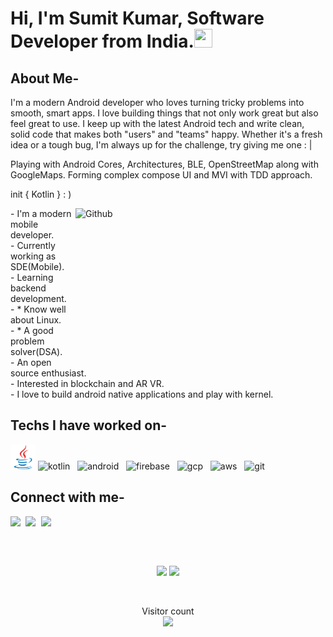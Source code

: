 # Hi, I'm Sumit Kumar, Software Developer from India.<img src="https://github.com/TheDudeThatCode/TheDudeThatCode/blob/master/Assets/Hi.gif" width="29px" height="30px">
## About Me-

I'm a modern Android developer who loves turning tricky problems into smooth, smart apps. I love building things that not only work great but also feel great to use. I keep up with the latest Android tech and write clean, solid code that makes both "users" and "teams" happy. Whether it's a fresh idea or a tough bug, I'm always up for the challenge, try giving me one : |

Playing with Android Cores, Architectures, BLE, OpenStreetMap along with GoogleMaps. Forming complex compose UI and MVI with TDD approach.

init { Kotlin } : )

<img width="400" height="250" align="right" alt="Github" src="https://user-images.githubusercontent.com/88109183/212560694-984e83e2-dec3-46af-8fb5-151ff453320d.svg" />
- I'm a modern mobile developer. </br>
- Currently working as SDE(Mobile). </br>
- Learning backend development. </br>
- * Know well about Linux. </br>
- * A good problem solver(DSA). </br>
- An open source enthusiast. </br>
- Interested in blockchain and AR VR. </br>
- I love to build android native applications and play with kernel.

<!---
Stkrr002/Stkrr002 is a ✨ special ✨ repository because its `README.md` (this file) appears on your GitHub profile.
You can click the Preview link to take a look at your changes.
--->
## Techs I have worked on-
<p align="left">
 <img src="https://raw.githubusercontent.com/devicons/devicon/master/icons/java/java-original.svg" alt="java" width="40" height="40"/>
 <img src="https://www.vectorlogo.zone/logos/kotlinlang/kotlinlang-icon.svg" alt="kotlin" width="31" height="35"/> &nbsp;
 <img src="https://iconape.com/wp-content/png_logo_vector/android-robot-head.png" alt="android" width="38" height="40"/>  &nbsp; 
 <img src="https://www.vectorlogo.zone/logos/firebase/firebase-icon.svg" alt="firebase" width="28" height="35"/> &nbsp;
 <img src="https://www.vectorlogo.zone/logos/google_cloud/google_cloud-icon.svg" alt="gcp" width="35" height="34"/> &nbsp;
 <img src="https://upload.wikimedia.org/wikipedia/commons/thumb/9/93/Amazon_Web_Services_Logo.svg/1280px-Amazon_Web_Services_Logo.svg.png" alt="aws" width="45" height="28"/> &nbsp; 
 <img src="https://www.vectorlogo.zone/logos/git-scm/git-scm-icon.svg" alt="git" width="35" height="35"/> </p>



## Connect with me-

<a href="mailto:sumitkrr2002@gmail.com">
  <img align="left" width="24px" src="https://www.vectorlogo.zone/logos/gmail/gmail-icon.svg" />
</a>

<a href="https://www.linkedin.com/in/stkrr002/">
  <img align="left" width="25px" src="https://www.vectorlogo.zone/logos/linkedin/linkedin-icon.svg" />
</a>

<a href="https://medium.com/@androidrayz">
  <img align="left" width="25px" src="https://www.vectorlogo.zone/logos/medium/medium-tile.svg" />
</a>


<br />
<br />
<p>&nbsp;</p>

<p align="center">

  <img height="150" src="https://github-readme-stats.vercel.app/api?username=stkrr002&theme=react&show_icons=true&hide=stars&count_private=true" />
  <img height="150" src ="https://github-readme-streak-stats.herokuapp.com/?user=stkrr002&theme=react" />
</p>

<br />
 

<p align="center"> 
  Visitor count<br>
  <img src="https://profile-counter.glitch.me/stkrr002/count.svg" />
</p>


